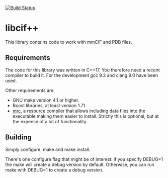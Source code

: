 [![Build Status](https://travis-ci.org/PDB-REDO/libcifpp.svg?branch=trunk)](https://travis-ci.org/PDB-REDO/libcifpp)

libcif++
========

This library contains code to work with mmCIF and PDB files.


Requirements
------------

The code for this library was written in C++17. You therefore need a
recent compiler to build it. For the development gcc 9.3 and clang 9.0
have been used.

Other requirements are:

- GNU make version 4.1 or higher.
- Boost libraries, at least version 1.71
- [mrc](https://github.com/mhekkel/mrc), a resource compiler that
  allows including data files into the executable making them easier to
  install. Strictly this is optional, but at the expense of a lot of
  functionality.

Building
--------

Simply configure, make and make install.

There's one configure flag that might be of interest: if you specify
DEBUG=1 the make will create a debug version by default. Otherwise,
you can run make with DEBUG=1 to create a debug version.
